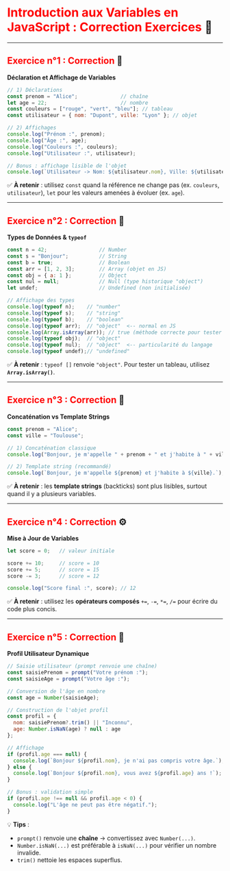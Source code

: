 # <span style="color:red;">Introduction aux Variables en JavaScript : Correction Exercices</span> 📘

---

## <span style="color:red;">Exercice n°1 : Correction</span> 🧮  
**Déclaration et Affichage de Variables**

```js
// 1) Déclarations
const prenom = "Alice";              // chaîne
let age = 22;                        // nombre
const couleurs = ["rouge", "vert", "bleu"]; // tableau
const utilisateur = { nom: "Dupont", ville: "Lyon" }; // objet

// 2) Affichages
console.log("Prénom :", prenom);
console.log("Âge :", age);
console.log("Couleurs :", couleurs);
console.log("Utilisateur :", utilisateur);

// Bonus : affichage lisible de l'objet
console.log(`Utilisateur -> Nom: ${utilisateur.nom}, Ville: ${utilisateur.ville}`);
```

✅ **À retenir** : utilisez `const` quand la référence ne change pas (ex. `couleurs`, `utilisateur`), `let` pour les valeurs amenées à évoluer (ex. `age`).

---

## <span style="color:red;">Exercice n°2 : Correction</span> 🔢  
**Types de Données & `typeof`**

```js
const n = 42;                 // Number
const s = "Bonjour";          // String
const b = true;               // Boolean
const arr = [1, 2, 3];        // Array (objet en JS)
const obj = { a: 1 };         // Object
const nul = null;             // Null (type historique "object")
let undef;                    // Undefined (non initialisée)

// Affichage des types
console.log(typeof n);    // "number"
console.log(typeof s);    // "string"
console.log(typeof b);    // "boolean"
console.log(typeof arr);  // "object"  <-- normal en JS
console.log(Array.isArray(arr)); // true (méthode correcte pour tester un tableau)
console.log(typeof obj);  // "object"
console.log(typeof nul);  // "object"  <-- particularité du langage
console.log(typeof undef);// "undefined"
```

✅ **À retenir** : `typeof []` renvoie `"object"`. Pour tester un tableau, utilisez **`Array.isArray()`**.

---

## <span style="color:red;">Exercice n°3 : Correction</span> 💬  
**Concaténation vs Template Strings**

```js
const prenom = "Alice";
const ville = "Toulouse";

// 1) Concaténation classique
console.log("Bonjour, je m'appelle " + prenom + " et j'habite à " + ville + ".");

// 2) Template string (recommandé)
console.log(`Bonjour, je m'appelle ${prenom} et j'habite à ${ville}.`);
```

✅ **À retenir** : les **template strings** (backticks) sont plus lisibles, surtout quand il y a plusieurs variables.

---

## <span style="color:red;">Exercice n°4 : Correction</span> ⚙️  
**Mise à Jour de Variables**

```js
let score = 0;   // valeur initiale

score += 10;     // score = 10
score += 5;      // score = 15
score -= 3;      // score = 12

console.log("Score final :", score); // 12
```

✅ **À retenir** : utilisez les **opérateurs composés** `+=`, `-=`, `*=`, `/=` pour écrire du code plus concis.

---

## <span style="color:red;">Exercice n°5 : Correction</span> 🧠  
**Profil Utilisateur Dynamique**

```js
// Saisie utilisateur (prompt renvoie une chaîne)
const saisiePrenom = prompt("Votre prénom :");
const saisieAge = prompt("Votre âge :");

// Conversion de l'âge en nombre
const age = Number(saisieAge);

// Construction de l'objet profil
const profil = {
  nom: saisiePrenom?.trim() || "Inconnu",
  age: Number.isNaN(age) ? null : age
};

// Affichage
if (profil.age === null) {
  console.log(`Bonjour ${profil.nom}, je n'ai pas compris votre âge.`);
} else {
  console.log(`Bonjour ${profil.nom}, vous avez ${profil.age} ans !`);
}

// Bonus : validation simple
if (profil.age !== null && profil.age < 0) {
  console.log("L'âge ne peut pas être négatif.");
}
```

💡 **Tips** :
- `prompt()` renvoie une **chaîne** → convertissez avec `Number(...)`.
- `Number.isNaN(...)` est préférable à `isNaN(...)` pour vérifier un nombre invalide.
- `trim()` nettoie les espaces superflus.
